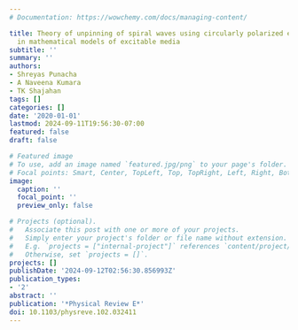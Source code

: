 ```yaml
---
# Documentation: https://wowchemy.com/docs/managing-content/

title: Theory of unpinning of spiral waves using circularly polarized electric fields
  in mathematical models of excitable media
subtitle: ''
summary: ''
authors:
- Shreyas Punacha
- A Naveena Kumara
- TK Shajahan
tags: []
categories: []
date: '2020-01-01'
lastmod: 2024-09-11T19:56:30-07:00
featured: false
draft: false

# Featured image
# To use, add an image named `featured.jpg/png` to your page's folder.
# Focal points: Smart, Center, TopLeft, Top, TopRight, Left, Right, BottomLeft, Bottom, BottomRight.
image:
  caption: ''
  focal_point: ''
  preview_only: false

# Projects (optional).
#   Associate this post with one or more of your projects.
#   Simply enter your project's folder or file name without extension.
#   E.g. `projects = ["internal-project"]` references `content/project/deep-learning/index.md`.
#   Otherwise, set `projects = []`.
projects: []
publishDate: '2024-09-12T02:56:30.856993Z'
publication_types:
- '2'
abstract: ''
publication: '*Physical Review E*'
doi: 10.1103/physreve.102.032411
---
```

